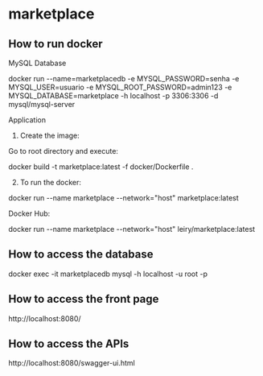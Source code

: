 # marketplace

<h2>How to run docker</h2>

MySQL Database

docker run --name=marketplacedb -e MYSQL_PASSWORD=senha -e MYSQL_USER=usuario -e MYSQL_ROOT_PASSWORD=admin123 -e MYSQL_DATABASE=marketplace -h localhost -p 3306:3306 -d mysql/mysql-server

Application

1. Create the image:

Go to root directory and execute: 

docker build -t marketplace:latest -f docker/Dockerfile .

2. To run the docker: 

docker run  --name marketplace --network="host"  marketplace:latest

Docker Hub:

docker run  --name marketplace --network="host"  leiry/marketplace:latest

<h2>How to access the database</h2>

docker exec -it marketplacedb mysql -h localhost -u root -p

<h2>How to access the front page</h2>

http://localhost:8080/

<h2>How to access the APIs</h2>

http://localhost:8080/swagger-ui.html

